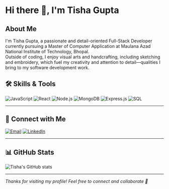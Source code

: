 # Hi there 👋, I'm Tisha Gupta

## About Me

I'm Tisha Gupta, a passionate and detail-oriented Full-Stack Developer currently pursuing a Master of Computer Application at Maulana Azad National Institute of Technology, Bhopal.  
Outside of coding, I enjoy visual arts and handcrafting, including sketching and embroidery, which fuel my creativity and attention to detail—qualities I bring to my software development work.



## 🛠️ Skills & Tools

![JavaScript](https://img.shields.io/badge/JavaScript-F7DF1E?style=for-the-badge&logo=javascript&logoColor=black)
![React](https://img.shields.io/badge/React-61DAFB?style=for-the-badge&logo=react&logoColor=black)
![Node.js](https://img.shields.io/badge/Node.js-339933?style=for-the-badge&logo=node.js&logoColor=white)
![MongoDB](https://img.shields.io/badge/MongoDB-47A248?style=for-the-badge&logo=mongodb&logoColor=white)
![Express.js](https://img.shields.io/badge/Express.js-000000?style=for-the-badge&logo=express&logoColor=white)
![SQL](https://img.shields.io/badge/SQL-4479A1?style=for-the-badge&logo=MySQL&logoColor=white)

---

## 🤝 Connect with Me

[![Email](https://img.shields.io/badge/Email-D14836?style=for-the-badge&logo=gmail&logoColor=white)](mailto:your.email@example.com)
[![LinkedIn](https://img.shields.io/badge/LinkedIn-0077B5?style=for-the-badge&logo=linkedin&logoColor=white)](https://linkedin.com/in/your-linkedin-profile)

---

## 📊 GitHub Stats

![Tisha's GitHub stats](https://github-readme-stats.vercel.app/api?username=Tisha966&show_icons=true&theme=dark)

---

*Thanks for visiting my profile! Feel free to connect and collaborate 🤝*


